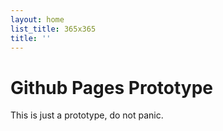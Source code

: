 ```yaml
---
layout: home
list_title: 365x365
title: ''
---
```


# Github Pages Prototype

This is just a prototype, do not panic.

